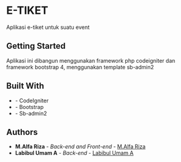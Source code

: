# E-TIKET

Aplikasi e-tiket untuk suatu event

## Getting Started

Aplikasi ini dibangun menggunakan framework php codeigniter dan framework bootstrap 4, menggunakan template sb-admin2

## Built With

* [](https://codeigniter.com/) - CodeIgniter
* [](https://getbootstrap.com/) - Bootstrap
* [](https://startbootstrap.com/themes/sb-admin-2/) - Sb-admin2

## Authors

* **M.Alfa Riza** - *Back-end and Front-end* - [M.Alfa Riza](https://github.com/AlfaRiza/)
* **Labibul Umam A** - *Back-end* - [Labibul Umam A](https://github.com/umamu12/)
